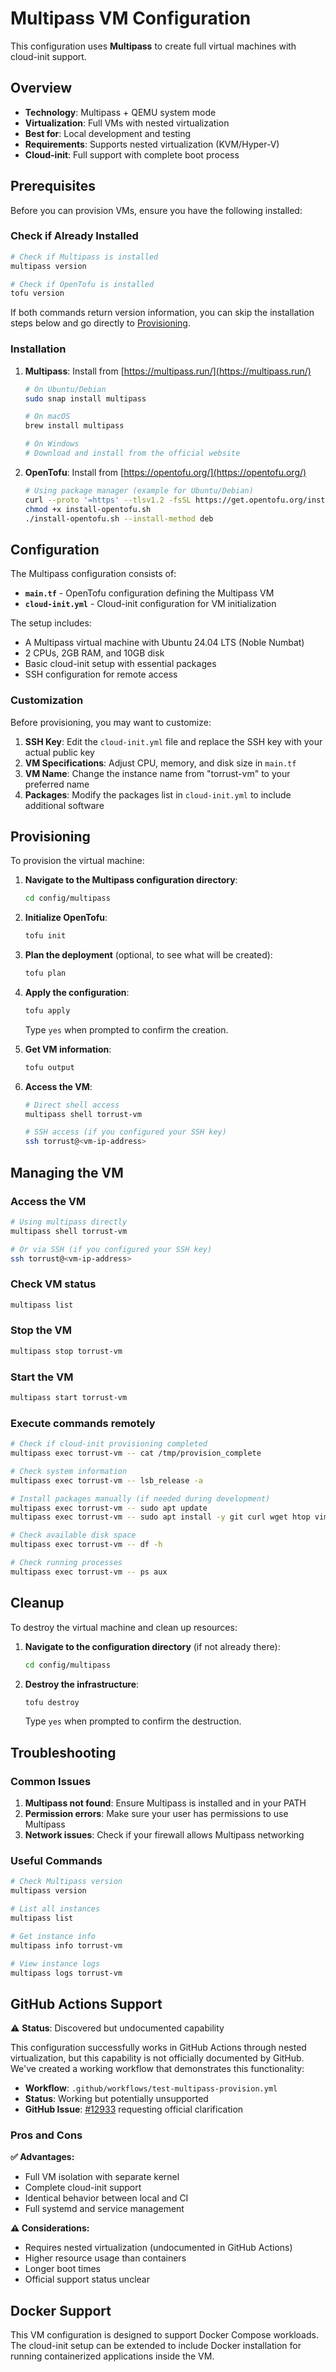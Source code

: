 # Multipass VM Configuration

This configuration uses **Multipass** to create full virtual machines with cloud-init support.

## Overview

- **Technology**: Multipass + QEMU system mode
- **Virtualization**: Full VMs with nested virtualization
- **Best for**: Local development and testing
- **Requirements**: Supports nested virtualization (KVM/Hyper-V)
- **Cloud-init**: Full support with complete boot process

## Prerequisites

Before you can provision VMs, ensure you have the following installed:

### Check if Already Installed

```bash
# Check if Multipass is installed
multipass version

# Check if OpenTofu is installed
tofu version
```

If both commands return version information, you can skip the installation steps below and go directly to [Provisioning](#provisioning).

### Installation

1. **Multipass**: Install from [https://multipass.run/](https://multipass.run/)

   ```bash
   # On Ubuntu/Debian
   sudo snap install multipass

   # On macOS
   brew install multipass

   # On Windows
   # Download and install from the official website
   ```

2. **OpenTofu**: Install from [https://opentofu.org/](https://opentofu.org/)

   ```bash
   # Using package manager (example for Ubuntu/Debian)
   curl --proto '=https' --tlsv1.2 -fsSL https://get.opentofu.org/install-opentofu.sh -o install-opentofu.sh
   chmod +x install-opentofu.sh
   ./install-opentofu.sh --install-method deb
   ```

## Configuration

The Multipass configuration consists of:

- **`main.tf`** - OpenTofu configuration defining the Multipass VM
- **`cloud-init.yml`** - Cloud-init configuration for VM initialization

The setup includes:

- A Multipass virtual machine with Ubuntu 24.04 LTS (Noble Numbat)
- 2 CPUs, 2GB RAM, and 10GB disk
- Basic cloud-init setup with essential packages
- SSH configuration for remote access

### Customization

Before provisioning, you may want to customize:

1. **SSH Key**: Edit the `cloud-init.yml` file and replace the SSH key with your actual public key
2. **VM Specifications**: Adjust CPU, memory, and disk size in `main.tf`
3. **VM Name**: Change the instance name from "torrust-vm" to your preferred name
4. **Packages**: Modify the packages list in `cloud-init.yml` to include additional software

## Provisioning

To provision the virtual machine:

1. **Navigate to the Multipass configuration directory**:

   ```bash
   cd config/multipass
   ```

2. **Initialize OpenTofu**:

   ```bash
   tofu init
   ```

3. **Plan the deployment** (optional, to see what will be created):

   ```bash
   tofu plan
   ```

4. **Apply the configuration**:

   ```bash
   tofu apply
   ```

   Type `yes` when prompted to confirm the creation.

5. **Get VM information**:

   ```bash
   tofu output
   ```

6. **Access the VM**:

   ```bash
   # Direct shell access
   multipass shell torrust-vm

   # SSH access (if you configured your SSH key)
   ssh torrust@<vm-ip-address>
   ```

## Managing the VM

### Access the VM

```bash
# Using multipass directly
multipass shell torrust-vm

# Or via SSH (if you configured your SSH key)
ssh torrust@<vm-ip-address>
```

### Check VM status

```bash
multipass list
```

### Stop the VM

```bash
multipass stop torrust-vm
```

### Start the VM

```bash
multipass start torrust-vm
```

### Execute commands remotely

```bash
# Check if cloud-init provisioning completed
multipass exec torrust-vm -- cat /tmp/provision_complete

# Check system information
multipass exec torrust-vm -- lsb_release -a

# Install packages manually (if needed during development)
multipass exec torrust-vm -- sudo apt update
multipass exec torrust-vm -- sudo apt install -y git curl wget htop vim

# Check available disk space
multipass exec torrust-vm -- df -h

# Check running processes
multipass exec torrust-vm -- ps aux
```

## Cleanup

To destroy the virtual machine and clean up resources:

1. **Navigate to the configuration directory** (if not already there):

   ```bash
   cd config/multipass
   ```

2. **Destroy the infrastructure**:

   ```bash
   tofu destroy
   ```

   Type `yes` when prompted to confirm the destruction.

## Troubleshooting

### Common Issues

1. **Multipass not found**: Ensure Multipass is installed and in your PATH
2. **Permission errors**: Make sure your user has permissions to use Multipass
3. **Network issues**: Check if your firewall allows Multipass networking

### Useful Commands

```bash
# Check Multipass version
multipass version

# List all instances
multipass list

# Get instance info
multipass info torrust-vm

# View instance logs
multipass logs torrust-vm
```

## GitHub Actions Support

⚠️ **Status**: Discovered but undocumented capability

This configuration successfully works in GitHub Actions through nested virtualization, but this capability is not officially documented by GitHub. We've created a working workflow that demonstrates this functionality:

- **Workflow**: `.github/workflows/test-multipass-provision.yml`
- **Status**: Working but potentially unsupported
- **GitHub Issue**: [#12933](https://github.com/actions/runner-images/issues/12933) requesting official clarification

### Pros and Cons

**✅ Advantages:**

- Full VM isolation with separate kernel
- Complete cloud-init support
- Identical behavior between local and CI
- Full systemd and service management

**⚠️ Considerations:**

- Requires nested virtualization (undocumented in GitHub Actions)
- Higher resource usage than containers
- Longer boot times
- Official support status unclear

## Docker Support

This VM configuration is designed to support Docker Compose workloads. The cloud-init setup can be extended to include Docker installation for running containerized applications inside the VM.
